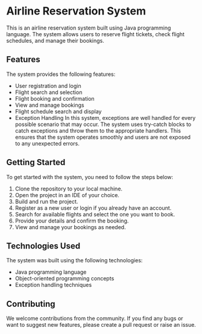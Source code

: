 # Airline Reservation System
This is an airline reservation system built using Java programming language. The system allows users to reserve flight tickets, check flight schedules, and manage their bookings.

## Features
The system provides the following features:
* User registration and login
* Flight search and selection
* Flight booking and confirmation
* View and manage bookings
* Flight schedule search and display
* Exception Handling
In this system, exceptions are well handled for every possible scenario that may occur. The system uses try-catch blocks to catch exceptions and throw them to the appropriate handlers. This ensures that the system operates smoothly and users are not exposed to any unexpected errors.

## Getting Started
To get started with the system, you need to follow the steps below:
1. Clone the repository to your local machine.
2. Open the project in an IDE of your choice.
3. Build and run the project.
4. Register as a new user or login if you already have an account.
5. Search for available flights and select the one you want to book.
6. Provide your details and confirm the booking.
7. View and manage your bookings as needed.

## Technologies Used
The system was built using the following technologies:
* Java programming language
* Object-oriented programming concepts
* Exception handling techniques

## Contributing
We welcome contributions from the community. If you find any bugs or want to suggest new features, please create a pull request or raise an issue.
